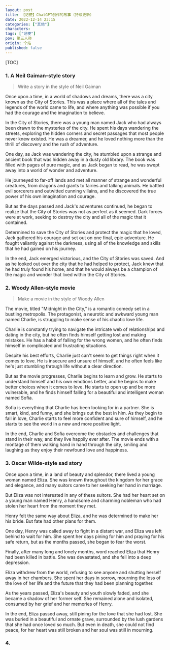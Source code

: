 ```yaml
---
layout: post
title: 【记梗】ChatGPT创作的故事（持续更新）
date: 2022-12-14 23:15
categories: ["其他"]
characters: 
tags: ["记梗"]
pov: 第三人称
origin: 个站
published: false
---
```


[TOC]

### 1. A Neil Gaiman-style story

> Write a story in the style of Neil Gaiman

Once upon a time, in a world of shadows and dreams, there was a city known as the City of Stories. This was a place where all of the tales and legends of the world came to life, and where anything was possible if you had the courage and the imagination to believe.

In the City of Stories, there was a young man named Jack who had always been drawn to the mysteries of the city. He spent his days wandering the streets, exploring the hidden corners and secret passages that most people never knew existed. He was a dreamer, and he loved nothing more than the thrill of discovery and the rush of adventure.

One day, as Jack was wandering the city, he stumbled upon a strange and ancient book that was hidden away in a dusty old library. The book was filled with pages of pure magic, and as Jack began to read, he was swept away into a world of wonder and adventure.

He journeyed to far-off lands and met all manner of strange and wonderful creatures, from dragons and giants to fairies and talking animals. He battled evil sorcerers and outwitted cunning villains, and he discovered the true power of his own imagination and courage.

But as the days passed and Jack's adventures continued, he began to realize that the City of Stories was not as perfect as it seemed. Dark forces were at work, seeking to destroy the city and all of the magic that it contained.

Determined to save the City of Stories and protect the magic that he loved, Jack gathered his courage and set out on one final, epic adventure. He fought valiantly against the darkness, using all of the knowledge and skills that he had gained on his journey.

In the end, Jack emerged victorious, and the City of Stories was saved. And as he looked out over the city that he had helped to protect, Jack knew that he had truly found his home, and that he would always be a champion of the magic and wonder that lived within the City of Stories.

### 2. Woody Allen-style movie

> Make a movie in the style of Woody Allen

The movie, titled "Midnight in the City," is a romantic comedy set in a bustling metropolis. The protagonist, a neurotic and awkward young man named Charlie, is struggling to make sense of his chaotic love life.

Charlie is constantly trying to navigate the intricate web of relationships and dating in the city, but he often finds himself getting lost and making mistakes. He has a habit of falling for the wrong women, and he often finds himself in complicated and frustrating situations.

Despite his best efforts, Charlie just can't seem to get things right when it comes to love. He is insecure and unsure of himself, and he often feels like he's just stumbling through life without a clear direction.

But as the movie progresses, Charlie begins to learn and grow. He starts to understand himself and his own emotions better, and he begins to make better choices when it comes to love. He starts to open up and be more vulnerable, and he finds himself falling for a beautiful and intelligent woman named Sofia.

Sofia is everything that Charlie has been looking for in a partner. She is smart, kind, and funny, and she brings out the best in him. As they begin to fall in love, Charlie starts to feel more confident and sure of himself, and he starts to see the world in a new and more positive light.

In the end, Charlie and Sofia overcome the obstacles and challenges that stand in their way, and they live happily ever after. The movie ends with a montage of them walking hand in hand through the city, smiling and laughing as they enjoy their newfound love and happiness.

### 3. Oscar Wilde-style sad story

Once upon a time, in a land of beauty and splendor, there lived a young woman named Eliza. She was known throughout the kingdom for her grace and elegance, and many suitors came to her seeking her hand in marriage.

But Eliza was not interested in any of these suitors. She had her heart set on a young man named Henry, a handsome and charming nobleman who had stolen her heart from the moment they met.

Henry felt the same way about Eliza, and he was determined to make her his bride. But fate had other plans for them.

One day, Henry was called away to fight in a distant war, and Eliza was left behind to wait for him. She spent her days pining for him and praying for his safe return, but as the months passed, she began to fear the worst.

Finally, after many long and lonely months, word reached Eliza that Henry had been killed in battle. She was devastated, and she fell into a deep depression.

Eliza withdrew from the world, refusing to see anyone and shutting herself away in her chambers. She spent her days in sorrow, mourning the loss of the love of her life and the future that they had been planning together.

As the years passed, Eliza's beauty and youth slowly faded, and she became a shadow of her former self. She remained alone and isolated, consumed by her grief and her memories of Henry.

In the end, Eliza passed away, still pining for the love that she had lost. She was buried in a beautiful and ornate grave, surrounded by the lush gardens that she had once loved so much. But even in death, she could not find peace, for her heart was still broken and her soul was still in mourning.

### 4. 
